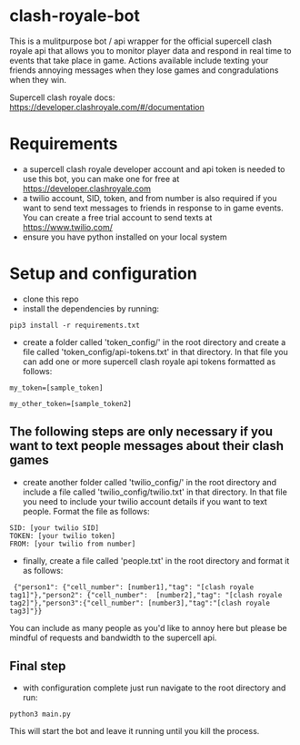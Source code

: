 # clash-royale-bot
This is a mulitpurpose bot / api wrapper for the official supercell clash royale api that allows you to monitor player data and respond in real time to events that take place in game. Actions available include texting your friends annoying messages when they lose games and congradulations when they win.

Supercell clash royale docs:
https://developer.clashroyale.com/#/documentation

# Requirements
- a supercell clash royale developer account and api token is needed to use this bot, you can make one for free at https://developer.clashroyale.com
- a twilio account, SID, token, and from number is also required if you want to send text messages to friends in response to in game events. You can create a free trial account to send texts at https://www.twilio.com/
- ensure you have python installed on your local system
# Setup and configuration
- clone this repo
- install the dependencies by running:
```
pip3 install -r requirements.txt
```
- create a folder called 'token_config/' in the root directory and create a file called 'token_config/api-tokens.txt' in that directory. In that file you can add one or more supercell clash royale api tokens formatted as follows:
```
my_token=[sample_token]

my_other_token=[sample_token2]
```
## The following steps are only necessary if you want to text people messages about their clash games
- create another folder called 'twilio_config/' in the root directory and include a file called 'twilio_config/twilio.txt' in that directory. In that file you need to include your twilio account details if you want to text people. Format the file as follows:
```
SID: [your twilio SID]
TOKEN: [your twilio token]
FROM: [your twilio from number]
```
 
 - finally, create a file called 'people.txt' in the root directory and format it as follows:
 ```
  {"person1": {"cell_number": [number1],"tag": "[clash royale tag1]"},"person2": {"cell_number":  [number2],"tag": "[clash royale tag2]"},"person3":{"cell_number": [number3],"tag":"[clash royale tag3]"}}
```
You can include as many people as you'd like to annoy here but please be mindful of requests and bandwidth to the supercell api.

## Final step
- with configuration complete just run navigate to the root directory and run:
```
python3 main.py
```
This will start the bot and leave it running until you kill the process.
